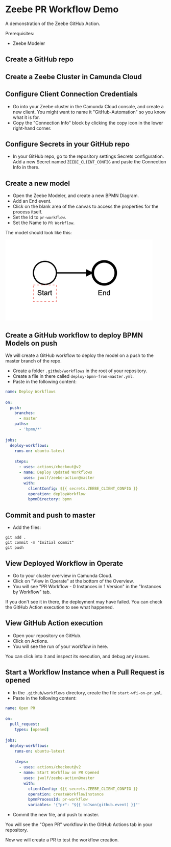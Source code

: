 # Zeebe PR Workflow Demo

A demonstration of the Zeebe GitHub Action.

Prerequisites:

* Zeebe Modeler

## Create a GitHub repo

## Create a Zeebe Cluster in Camunda Cloud

## Configure Client Connection Credentials

* Go into your Zeebe cluster in the Camunda Cloud console, and create a new client. You might want to name it "GitHub-Automation" so you know what it is for.
* Copy the "Connection Info" block by clicking the copy icon in the lower right-hand corner.

## Configure Secrets in your GitHub repo

* In your GitHub repo, go to the repository settings Secrets configuration. Add a new Secret named `ZEEBE_CLIENT_CONFIG` and paste the Connection Info in there.

## Create a new model

* Open the Zeebe Modeler, and create a new BPMN Diagram.
* Add an End event.
* Click on the blank area of the canvas to access the properties for the process itself.
* Set the Id to `pr-workflow`.
* Set the Name to `PR Workflow`.

The model should look like this: 

![](assets/zeebe-github-model-1.png)

## Create a GitHub workflow to deploy BPMN Models on push

We will create a GitHub workflow to deploy the model on a push to the master branch of the repo.

* Create a folder `.github/workflows` in the root of your repository.
* Create a file in there called `deploy-bpmn-from-master.yml`.
* Paste in the following content: 

```yaml
name: Deploy Workflows

on:
  push:
    branches:
      - master
    paths:
      - 'bpmn/*'

jobs:
  deploy-workflows:
    runs-on: ubuntu-latest

    steps:
      - uses: actions/checkout@v2
      - name: Deploy Updated Workflows
        uses: jwulf/zeebe-action@master
        with:
          clientConfig: ${{ secrets.ZEEBE_CLIENT_CONFIG }}
          operation: deployWorkflow
          bpmnDirectory: bpmn
```

## Commit and push to master 

* Add the files: 

```
git add .
git commit -m "Initial commit"
git push
```

## View Deployed Workflow in Operate

* Go to your cluster overview in Camunda Cloud.
* Click on "View in Operate" at the bottom of the Overview.
* You will see "PR Workflow - 0 Instances in 1 Version" in the "Instances by Workflow" tab.

If you don't see it in there, the deployment may have failed. You can check the GitHub Action execution to see what happened.

## View GitHub Action execution 

* Open your repository on GitHub.
* Click on Actions.
* You will see the run of your workflow in here. 

You can click into it and inspect its execution, and debug any issues.

## Start a Workflow Instance when a Pull Request is opened

* In the `.github/workflows` directory, create the file `start-wfi-on-pr.yml`.
* Paste in the following content: 

```yaml
name: Open PR

on:
  pull_request:
    types: [opened]

jobs:
  deploy-workflows:
    runs-on: ubuntu-latest

    steps:
      - uses: actions/checkout@v2
      - name: Start Workflow on PR Opened
        uses: jwulf/zeebe-action@master
        with:
          clientConfig: ${{ secrets.ZEEBE_CLIENT_CONFIG }}
          operation: createWorkflowInstance
          bpmnProcessId: pr-workflow
          variables: '{"pr": "${{ toJson(github.event) }}"'
```
* Commit the new file, and push to master.

You will see the "Open PR" workflow in the GitHub Actions tab in your repository.

Now we will create a PR to test the workflow creation.